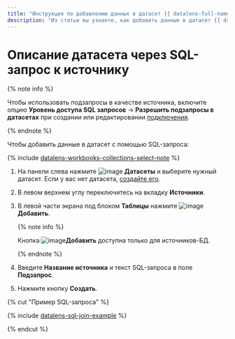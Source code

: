 ```yaml
---
title: "Инструкция по добавлению данных в датасет {{ datalens-full-name }} с помощью SQL-запроса"
description: "Из статьи вы узнаете, как добавить данные в датасет {{ datalens-full-name }} с помощью SQL-запроса."
---
```


# Описание датасета через SQL-запрос к источнику

{% note info %}

Чтобы использовать подзапросы в качестве источника, включите опцию **Уровень доступа SQL запросов** → **Разрешить подзапросы в датасетах** при создании или редактировании [подключения](../../concepts/connection.md).

{% endnote %}

Чтобы добавить данные в датасет с помощью SQL-запроса:


{% include [datalens-workbooks-collections-select-note](../../../_includes/datalens/operations/datalens-workbooks-collections-select-note.md) %}


1. На панели слева нажмите ![image](../../../_assets/datalens/datasets.svg) **Датасеты** и выберите нужный датасет. Если у вас нет датасета, [создайте его](create.md).
1. В левом верхнем углу переключитесь на вкладку **Источники**.
1. В левой части экрана под блоком **Таблицы** нажмите ![image](../../../_assets/plus-sign.svg)**Добавить**.

   {% note info %}

   Кнопка ![image](../../../_assets/plus-sign.svg)**Добавить** доступна только для источников-БД.

   {% endnote %}

1. Введите **Название источника** и текст SQL-запроса в поле **Подзапрос**.
1. Нажмите кнопку **Создать**.

{% cut "Пример SQL-запроса" %}

{% include [datalens-sql-join-example](../../../_includes/datalens/datalens-sql-join-example.md) %}

{% endcut %}
